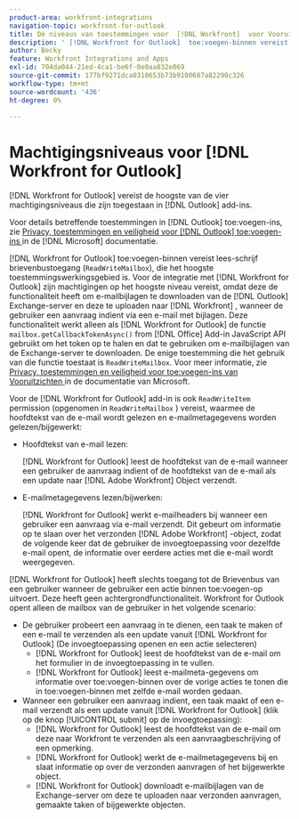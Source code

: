 ```yaml
---
product-area: workfront-integrations
navigation-topic: workfront-for-outlook
title: De niveaus van toestemmingen voor  [!DNL Workfront]  voor Vooruitzichten
description: ' [!DNL Workfront for Outlook]  toe:voegen-binnen vereist gelezen/schrijf brievenbustoegang. De  [!DNL Workfront for Outlook]  integratie vereist de hoogste niveautoestemmingen omdat het de functionaliteit heeft om e-mailgehechtheid van de de uitwisselingsserver van Vooruitzichten te downloaden en hen te uploaden aan  [!DNL Workfront], wanneer de gebruiker een Verzoek van e-mail voorlegt die gehechtheid heeft.'
author: Becky
feature: Workfront Integrations and Apps
exl-id: 704da044-21ed-4ca1-be6f-0e0aa832e069
source-git-commit: 177bf9271dca0310653b73b9100607a82290c326
workflow-type: tm+mt
source-wordcount: '436'
ht-degree: 0%

---
```


# Machtigingsniveaus voor [!DNL Workfront for Outlook]

[!DNL Workfront for Outlook] vereist de hoogste van de vier machtigingsniveaus die zijn toegestaan in [!DNL Outlook] add-ins.

Voor details betreffende toestemmingen in [!DNL Outlook] toe:voegen-ins, zie [ Privacy, toestemmingen en veiligheid voor  [!DNL Outlook]  toe:voegen-ins ](https://docs.microsoft.com/en-us/office/dev/add-ins/outlook/privacy-and-security) in de [!DNL Microsoft] documentatie.

[!DNL Workfront for Outlook] toe:voegen-binnen vereist lees-schrijf brievenbustoegang (`ReadWriteMailbox`), die het hoogste toestemmingswerkingsgebied is.
Voor de integratie met [!DNL Workfront for Outlook] zijn machtigingen op het hoogste niveau vereist, omdat deze de functionaliteit heeft om e-mailbijlagen te downloaden van de [!DNL Outlook] Exchange-server en deze te uploaden naar [!DNL Workfront] , wanneer de gebruiker een aanvraag indient via een e-mail met bijlagen. Deze functionaliteit werkt alleen als [!DNL Workfront for Outlook] de functie `mailbox.getCallbackTokenAsync()` from [!DNL Office] Add-in JavaScript API gebruikt om het token op te halen en dat te gebruiken om e-mailbijlagen van de Exchange-server te downloaden. De enige toestemming die het gebruik van die functie toestaat is `ReadWriteMailbox`. Voor meer informatie, zie [ Privacy, toestemmingen en veiligheid voor toe:voegen-ins van Vooruitzichten ](https://docs.microsoft.com/en-us/office/dev/add-ins/outlook/privacy-and-security) in de documentatie van Microsoft.

Voor de [!DNL Workfront for Outlook] add-in is ook `ReadWriteItem` permission (opgenomen in `ReadWriteMailbox` ) vereist, waarmee de hoofdtekst van de e-mail wordt gelezen en e-mailmetagegevens worden gelezen/bijgewerkt:

* Hoofdtekst van e-mail lezen:

  [!DNL Workfront for Outlook] leest de hoofdtekst van de e-mail wanneer een gebruiker de aanvraag indient of de hoofdtekst van de e-mail als een update naar [!DNL Adobe Workfront] Object verzendt.
* E-mailmetagegevens lezen/bijwerken:

  [!DNL Workfront for Outlook] werkt e-mailheaders bij wanneer een gebruiker een aanvraag via e-mail verzendt. Dit gebeurt om informatie op te slaan over het verzonden [!DNL Adobe Workfront] -object, zodat de volgende keer dat de gebruiker de invoegtoepassing voor dezelfde e-mail opent, de informatie over eerdere acties met die e-mail wordt weergegeven.

[!DNL Workfront for Outlook] heeft slechts toegang tot de Brievenbus van een gebruiker wanneer de gebruiker een actie binnen toe:voegen-op uitvoert. Deze heeft geen achtergrondfunctionaliteit. Workfront for Outlook opent alleen de mailbox van de gebruiker in het volgende scenario:

* De gebruiker probeert een aanvraag in te dienen, een taak te maken of een e-mail te verzenden als een update vanuit [!DNL Workfront for Outlook] (De invoegtoepassing openen en een actie selecteren)
   * [!DNL Workfront for Outlook] leest de hoofdtekst van de e-mail om het formulier in de invoegtoepassing in te vullen.
   * [!DNL Workfront for Outlook] leest e-mailmeta-gegevens om informatie over toe:voegen-binnen over de vorige acties te tonen die in toe:voegen-binnen met zelfde e-mail worden gedaan.
* Wanneer een gebruiker een aanvraag indient, een taak maakt of een e-mail verzendt als een update vanuit [!DNL Workfront for Outlook] (klik op de knop [!UICONTROL submit] op de invoegtoepassing):
   * [!DNL Workfront for Outlook] leest de hoofdtekst van de e-mail om deze naar Workfront te verzenden als een aanvraagbeschrijving of een opmerking.
   * [!DNL Workfront for Outlook] werkt de e-mailmetagegevens bij en slaat informatie op over de verzonden aanvragen of het bijgewerkte object.
   * [!DNL Workfront for Outlook] downloadt e-mailbijlagen van de Exchange-server om deze te uploaden naar verzonden aanvragen, gemaakte taken of bijgewerkte objecten.
